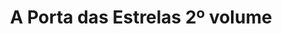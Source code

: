 ---
Numero: 356
title: A Porta das Estrelas 2º volume
Autor: Frederik Pohl
Co-autor: 
Ano-de-Publicacao: 1987
Titulo-original: Gateway
Tradutor: Eurico da Fonseca
Co-tradutor: 
Ano-de-edicao: 1977
alias: Frederik-Pohl
Autor2-alias: 
Tradutor1-alias: Eurico-da-Fonseca
Tradutor2-alias: 
Titulo-link: 356-A-Porta-das-Estrelas-2-volume
Capa: 
pags: 
Capa-link: 
---